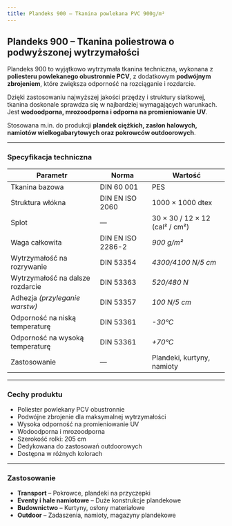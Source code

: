 ```yaml
---
title: Plandeks 900 – Tkanina powlekana PVC 900g/m²
---
```

## **Plandeks 900 – Tkanina poliestrowa o podwyższonej wytrzymałości**

Plandeks 900 to wyjątkowo wytrzymała tkanina techniczna, wykonana z **poliesteru
powlekanego obustronnie PCV**, z dodatkowym **podwójnym zbrojeniem**, które
zwiększa odporność na rozciąganie i rozdarcie.

Dzięki zastosowaniu najwyższej jakości przędzy i struktury siatkowej, tkanina
doskonale sprawdza się w najbardziej wymagających warunkach. Jest **wodoodporna,
mrozoodporna i odporna na promieniowanie UV**.

Stosowana m.in. do produkcji **plandek ciężkich, zasłon halowych, namiotów
wielkogabarytowych oraz pokrowców outdoorowych**.

---

### **Specyfikacja techniczna**

| **Parametr**                     | **Norma**         | **Wartość**                    |
| -------------------------------- | ----------------- | ------------------------------ |
| Tkanina bazowa                   | DIN 60 001        | PES                            |
| Struktura włókna                 | DIN EN ISO 2060   | 1000 × 1000 dtex               |
| Splot                            | —                 | 30 × 30 / 12 × 12 (cal² / cm²) |
| Waga całkowita                   | DIN EN ISO 2286-2 | _900 g/m²_                     |
| Wytrzymałość na rozrywanie       | DIN 53354         | _4300/4100 N/5 cm_             |
| Wytrzymałość na dalsze rozdarcie | DIN 53363         | _520/480 N_                    |
| Adhezja _(przyleganie warstw)_   | DIN 53357         | _100 N/5 cm_                   |
| Odporność na niską temperaturę   | DIN 53361         | _-30°C_                        |
| Odporność na wysoką temperaturę  | DIN 53361         | _+70°C_                        |
| Zastosowanie                     | —                 | Plandeki, kurtyny, namioty     |

---

### **Cechy produktu**

- Poliester powlekany PCV obustronnie
- Podwójne zbrojenie dla maksymalnej wytrzymałości
- Wysoka odporność na promieniowanie UV
- Wodoodporna i mrozoodporna
- Szerokość rolki: 205 cm
- Dedykowana do zastosowań outdoorowych
- Dostępna w różnych kolorach

---

### **Zastosowanie**

- **Transport** – Pokrowce, plandeki na przyczepki
- **Eventy i hale namiotowe** – Duże konstrukcje plandekowe
- **Budownictwo** – Kurtyny, osłony materiałowe
- **Outdoor** – Zadaszenia, namioty, magazyny plandekowe
